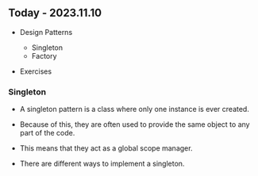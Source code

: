 ## Today - 2023.11.10

* Design Patterns

    - Singleton
    - Factory

* Exercises

### Singleton

* A singleton pattern is a class where only one instance is ever created.

* Because of this, they are often used to provide the same object to any part of the code.

* This means that they act as a global scope manager.

* There are different ways to implement a singleton.
